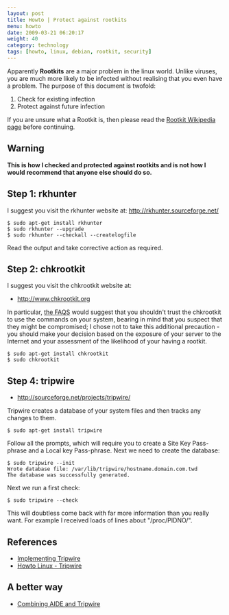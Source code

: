 ```yaml
---
layout: post
title: Howto | Protect against rootkits
menu: howto
date: 2009-03-21 06:20:17
weight: 40
category: technology
tags: [howto, linux, debian, rootkit, security]
---
```


Apparently **Rootkits** are a major problem in the linux world.  Unlike viruses, you are much more likely to be infected without realising that you even have a problem.  The purpose of this document is twofold:

 1. Check for existing infection
 2. Protect against future infection

If you are unsure what a Rootkit is, then please read the [Rootkit Wikipedia page](https://en.wikipedia.org/wiki/Rootkit) before continuing.

<!--more-->

## Warning

**This is how I checked and protected against rootkits and is not how I would recommend that anyone else should do so.**

## Step 1: rkhunter

I suggest you visit the rkhunter website at: http://rkhunter.sourceforge.net/
 
    $ sudo apt-get install rkhunter
    $ sudo rkhunter --upgrade
    $ sudo rkhunter --checkall --createlogfile

Read the output and take corrective action as required.

## Step 2: chkrootkit

I suggest you visit the chkrootkit website at:

   * http://www.chkrootkit.org

In particular, [the FAQS](http://www.chkrootkit.org/faq/#9) would suggest that you shouldn't trust the chkrootkit to use the commands on your system, bearing in mind that you suspect that they might be compromised; I chose not to take this additional precaution - you should make your decision based on the exposure of your server to the Internet and your assessment of the likelihood of your having a rootkit.

    $ sudo apt-get install chkrootkit
    $ sudo chkrootkit

## Step 4: tripwire

   * http://sourceforge.net/projects/tripwire/

Tripwire creates a database of your system files and then tracks any changes to them.

    $ sudo apt-get install tripwire

Follow all the prompts, which will require you to create a Site Key Pass-phrase and a Local key Pass-phrase.  Next we need to create the database:

    $ sudo tripwire --init
    Wrote database file: /var/lib/tripwire/hostname.domain.com.twd
    The database was successfully generated.

Next we run a first check:

    $ sudo tripwire --check

This will doubtless come back with far more information than you really want.  For example I received loads of lines about "/proc/PIDNO/".

## References

   * [Implementing Tripwire](http://sourceforge.net/docman/display_doc.php?docid=2078&group_id=3130)
   * [Howto Linux - Tripwire](http://www.alwanza.com/howto/linux/tripwire.html)

## A better way

   * [Combining AIDE and Tripwire](http://linuxgazette.net/issue98/moen.html)


